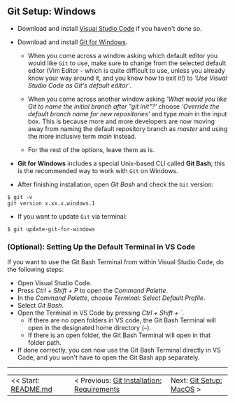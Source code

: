 ## Git Setup: Windows

- Download and install [Visual Studio Code](https://code.visualstudio.com/) if you haven't done so.

- Download and install [Git for Windows](https://git-scm.com/download/win).

    - When you come across a window asking which default editor you would like `Git` to use, make sure to change from the selected default editor (Vim Editor - which is quite difficult to use, unless you already know your way around it, and you know how to exit it!) to *'Use Visual Studio Code as Git's default editor'*.

    - When you come across another window asking *'What would you like Git to name the initial branch after "git init"?'* choose *'Override the default branch name for new repositories'* and type *main* in the input box. This is because more and more developers are now moving away from naming the default repository branch as *master* and using the more inclusive term *main* instead.

    - For the rest of the options, leave them as is.

- **Git for Windows** includes a special Unix-based CLI called **Git Bash**; this is the recommended way to work with `Git` on Windows.

- After finishing installation, open *Git Bash* and check the `Git` version:

```shell
$ git -v
git version x.xx.x.windows.1
```

- If you want to update `Git` via terminal:

```shell
$ git update-git-for-windows
```

### (Optional): Setting Up the Default Terminal in VS Code

If you want to use the Git Bash Terminal from within Visual Studio Code, do the following steps:

- Open Visual Studio Code.
- Press *Ctrl + Shift + P* to open the *Command Palette*.
- In the *Command Palette*, choose *Terminal: Select Default Profile*.
- Select *Git Bash*.
- Open the Terminal in VS Code by pressing *Ctrl + Shift + `*.
  - If there are no open folders in VS code, the Git Bash Terminal will open in the designated home directory (`~`).
  - If there is an open folder, the Git Bash Terminal will open in that folder path.
- If done correctly, you can now use the Git Bash Terminal directly in VS Code, and you won't have to open the Git Bash app separately.

<hr>

<table align="center">
   <tbody>
      <tr>
        <td>
            << Start: <a href="/README.md">README.md</a>
        </td>
        <td>
            < Previous: <a href="/assets/s2/ch03.md">Git Installation: Requirements</a>
        </td>
        <td>
            Next: <a href="/assets/s2/ch05.md">Git Setup: MacOS</a> >
        </td>
      </tr>
   </tbody>
</table>